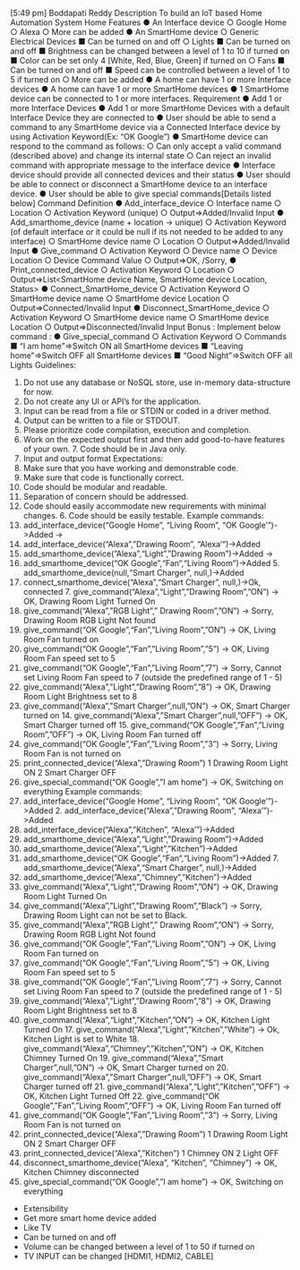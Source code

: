 [5:49 pm] Boddapati Reddy
Description
To build an IoT based Home Automation System
Home Features
● An Interface device
○ Google Home
○ Alexa
○ More can be added
● An SmartHome device
○ Generic Electrical Devices
■ Can be turned on and off
○ Lights
■ Can be turned on and off
■ Brightness can be changed between a level of 1 to 10 if turned on
■ Color can be set only 4 [White, Red, Blue, Green] if turned on
○ Fans
■ Can be turned on and off
■ Speed can be controlled between a level of 1 to 5 if turned on
○ More can be added
● A home can have 1 or more Interface devices
● A home can have 1 or more SmartHome devices
● 1 SmartHome device can be connected to 1 or more interfaces.
Requirement
● Add 1 or more Interface Devices
● Add 1 or more SmartHome Devices with a default Interface Device they are connected to
● User should be able to send a command to any SmartHome device via a Connected Interface device by using Activation Keyword(Ex: “OK Google”)
● SmartHome device can respond to the command as follows:
○ Can only accept a valid command (described above) and change its internal state
○ Can reject an invalid command with appropriate message to the interface device ● Interface device should provide all connected devices and their status ● User should be able to connect or disconnect a SmartHome device to an interface device.
● User should be able to give special commands[Details listed below]
Command Definition
● Add_interface_device
○ Interface name
○ Location
○ Activation Keyword (unique)
○ Output=>Added/Invalid Input
● Add_smarthome_device (name + location -> unique)
○ Activation Keyword (of default interface or it could be null if its not needed to be added to any interface)
○ SmartHome device name
○ Location
○ Output=>Added/Invalid Input
● Give_command
○ Activation Keyword
○ Device name
○ Device Location
○ Device Command Value
○ Output=>OK, <Command Description>/Sorry, <Invalid Command Description> ● Print_connected_device
○ Activation Keyword
○ Location
○ Output=>List<SmartHome device Name, SmartHome device Location, Status>
● Connect_SmartHome_device
○ Activation Keyword
○ SmartHome device name
○ SmartHome device Location
○ Output=>Connected/Invalid Input
● Disconnect_SmartHome_device
○ Activation Keyword
○ SmartHome device name
○ SmartHome device Location
○ Output=>Disconnected/Invalid Input
Bonus :
Implement below command :
● Give_special_command
○ Activation Keyword
○ Commands
■ “I am home”=>Switch ON all SmartHome devices
■ “Leaving home”=>Switch OFF all SmartHome devices
■ “Good Night”=>Switch OFF all Lights
Guidelines:
1. Do not use any database or NoSQL store, use in-memory data-structure for now.
2. Do not create any UI or API’s for the application.
3. Input can be read from a file or STDIN or coded in a driver method.
4. Output can be written to a file or STDOUT.
5. Please prioritize code compilation, execution and completion.
6. Work on the expected output first and then add good-to-have features of your own. 7. Code should be in Java only.
8. Input and output format
   Expectations:
1. Make sure that you have working and demonstrable code.
2. Make sure that code is functionally correct.
3. Code should be modular and readable.
4. Separation of concern should be addressed.
5. Code should easily accommodate new requirements with minimal changes. 6. Code should be easily testable.
   Example commands:
1. add_interface_device(“Google Home”, “Living Room”, “OK Google’”)->Added ->
2. add_interface_device(“Alexa”,”Drawing Room”, “Alexa’”)->Added
3. add_smarthome_device(”Alexa”,“Light”,”Drawing Room”)->Added
   ->
4. add_smarthome_device(“OK Google”,“Fan“,“Living Room”)->Added 5. add_smarthome_device(null,“Smart Charger”, null,)->Added
6. connect_smarthome_device(“Alexa”,“Smart Charger”, null,)->Ok, connected 7. give_command(“Alexa”,“Light”,”Drawing Room”,”ON”) -> OK, Drawing Room Light Turned On
8. give_command(“Alexa”,”RGB Light”,” Drawing Room”,”ON”) -> Sorry, Drawing Room RGB Light Not found
9. give_command(“OK Google”,“Fan”,”Living Room”,”ON”) -> OK, Living Room Fan turned on
10. give_command(“OK Google”,“Fan”,”Living Room”,”5”) -> OK, Living Room Fan speed set to 5
11. give_command(“OK Google”,“Fan”,”Living Room”,”7”) -> Sorry, Cannot set Living Room Fan speed to 7 (outside the predefined range of 1 - 5)
12. give_command(“Alexa”,”Light”,”Drawing Room”,”8”) -> OK, Drawing Room Light Brightness set to 8
13. give_command(“Alexa”,”Smart Charger”,null,”ON”) -> OK, Smart Charger turned on 14. give_command(“Alexa”,”Smart Charger”,null,”OFF”) -> OK, Smart Charger turned off 15. give_command(“OK Google”,”Fan”,”Living Room”,”OFF”) -> OK, Living Room Fan turned off
16. give_command(“OK Google”,”Fan”,”Living Room”,”3”) -> Sorry, Living Room Fan is not turned on
17. print_connected_device(“Alexa”,”Drawing Room”)
    1 Drawing Room Light ON
    2 Smart Charger OFF
18. give_special_command(“OK Google”,”I am home”) -> OK, Switching on everything
    Example commands:
1. add_interface_device(“Google Home”, “Living Room”, “OK Google’”)->Added 2. add_interface_device(“Alexa”,”Drawing Room”, “Alexa’”)->Added
3. add_interface_device(“Alexa”,”Kitchen”, “Alexa’”)->Added
4. add_smarthome_device(”Alexa”,“Light”,”Drawing Room”)->Added
5. add_smarthome_device(”Alexa”,“Light”,”Kitchen”)->Added
6. add_smarthome_device(“OK Google”,“Fan“,“Living Room”)->Added 7. add_smarthome_device(”Alexa”,“Smart Charger”, null,)->Added
8. add_smarthome_device(”Alexa”,“Chimney”,”Kitchen”)->Added
9. give_command(“Alexa”,“Light”,”Drawing Room”,”ON”) -> OK, Drawing Room Light Turned On
10. give_command(“Alexa”,”Light”,”Drawing Room”,”Black”) -> Sorry, Drawing Room Light can not be set to Black.
11. give_command(“Alexa”,”RGB Light”,” Drawing Room”,”ON”) -> Sorry, Drawing Room RGB Light Not found
12. give_command(“OK Google”,“Fan”,”Living Room”,”ON”) -> OK, Living Room Fan turned on
13. give_command(“OK Google”,“Fan”,”Living Room”,”5”) -> OK, Living Room Fan speed set to 5
14. give_command(“OK Google”,“Fan”,”Living Room”,”7”) -> Sorry, Cannot set Living Room Fan speed to 7 (outside the predefined range of 1 - 5)
15. give_command(“Alexa”,”Light”,”Drawing Room”,”8”) -> OK, Drawing Room Light Brightness set to 8
16. give_command(“Alexa”,“Light”,”Kitchen”,”ON”) -> OK, Kitchen Light Turned On 17. give_command(“Alexa”,”Light”,”Kitchen”,”White”) -> Ok, Kitchen Light is set to White 18. give_command(“Alexa”,“Chimney”,”Kitchen”,”ON”) -> OK, Kitchen Chimney Turned On 19. give_command(“Alexa”,”Smart Charger”,null,”ON”) -> OK, Smart Charger turned on 20. give_command(“Alexa”,”Smart Charger”,null,”OFF”) -> OK, Smart Charger turned off 21. give_command(“Alexa”,“Light”,”Kitchen”,”OFF”) -> OK, Kitchen Light Turned Off 22. give_command(“OK Google”,”Fan”,”Living Room”,”OFF”) -> OK, Living Room Fan turned off
23. give_command(“OK Google”,”Fan”,”Living Room”,”3”) -> Sorry, Living Room Fan is not turned on
24. print_connected_device(“Alexa”,”Drawing Room”)
    1 Drawing Room Light ON
    2 Smart Charger OFF
25. print_connected_device(“Alexa”,”Kitchen”)
    1 Chimney ON
    2 Light OFF
26. disconnect_smarthome_device(“Alexa”, “Kitchen”, “Chimney”) -> OK, Kitchen Chimney disconnected
27. give_special_command(“OK Google”,”I am home”) -> OK, Switching on everything
- Extensibility
- Get more smart home device added
- Like TV
- Can be turned on and off
- Volume can be changed between a level of 1 to 50 if turned on
- TV INPUT can be changed [HDMI1, HDMI2, CABLE]

